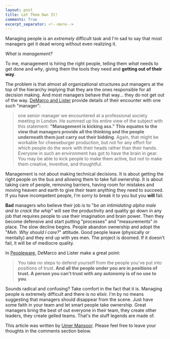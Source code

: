 ```yaml
---
layout: post
title: Let Them Own It!
comments: True
excerpt_separator: <!--more-->
---
```


Managing people is an *extremely* difficult task and I'm sad to say that most managers get it dead wrong without even realizing it.

*What is management?*

To me, management is hiring the right people, telling them *what* needs to get done and *why*, giving them the tools they need and **getting out of their way**.

The problem is that almost all organizational structures put managers at the top of the hierarchy implying that they are the ones responsible for all decision making. And most managers behave that way... they do not get out of the way. [DeMarco and Lister](http://www.amazon.com/Peopleware-Productive-Projects-Second-Edition/dp/0932633439) provide details of their encounter with one such "manager":

>  one senior manager we encountered at a professional society meeting in London. He summed up his entire view of the subject with this statement: **"Management is kicking ass." This equates to the view that managers provide all the thinking and the people underneath them just carry out their bidding**. Again, that might be workable for cheeseburger production, but not for any effort for which people do the work with their heads rather than their hands. Everyone in such an environment has got to have the brain in gear. You may be able to kick people to make them active, but not to make them creative, inventive, and thoughtful.

<!--more-->

Management is not about making technical decisions. It is about getting the right people on the bus and allowing them to take full ownership. It is about taking care of people, removing barriers, having room for mistakes and moving heaven and earth to give their team anything they need to succeed. If you have incompetent people, I'm sorry to break it to you but you **will** fail.

**Bad** managers who believe their job is to "*be an intimidating alpha male and to crack the whip*" will see the productivity and quality go down in any job that requires people to use their imagination and brain power. Then they become defensive and start putting "processes" and "measurements" in place. The slow decline begins. People abandon ownership and adopt the "*Meh. Why should I care?*" attitude. Good people leave (physically or mentally) and they end up with yes men. The project is doomed. If it doesn't fail, it will be of mediocre quality. 

In [Peopleware](http://www.amazon.com/Peopleware-Productive-Projects-Second-Edition/dp/0932633439), DeMarco and Lister make a great point:

> You take no steps to defend yourself from the people you've put into positions of trust. **And all the people under you are in positions of trust. A person you can't trust with any autonomy is of no use to you**.

Sounds radical and confusing? Take comfort in the fact that it is. Managing people is extremely difficult and there is no elixir. I'm by no means suggesting that managers should disappear from the scene. Just have some faith in your team and let smart people take ownership. Great managers bring the best of out everyone in their team, they create other leaders, they create gelled teams. That's the stuff legends are made of.

This article was written by [Umer Mansoor](https://www.linkedin.com/in/umansoor). Please feel free to leave your thoughts in the comments section below.
